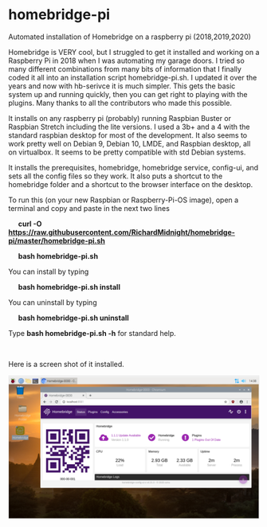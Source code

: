 # homebridge-pi
Automated installation of Homebridge on a raspberry pi  (2018,2019,2020)

Homebridge is VERY cool, but I struggled to get it installed and working on a Raspberry Pi in 2018 when I was automating my garage doors. I tried so many different combinations from many bits of information that I finally coded it all into an installation script homebridge-pi.sh.  I updated it over the years and now with hb-serivce it is much simpler.  This gets the basic system up and running quickly, then you can get right to playing with the plugins.  Many thanks to all the contributors who made this possible.

It installs on any raspberry pi (probably) running Raspbian Buster or Raspbian Stretch including the lite versions. I used a 3b+ and a 4 with the standard raspbian desktop for most of the development.  It also seems to work pretty well on Debian 9, Debian 10, LMDE, and Raspbian desktop, all on virtualbox.  It seems to be pretty compatible with std Debian systems.

It installs the prerequisites, homebridge, homebridge service, config-ui, and sets all the config files so they work.  It also puts a shortcut to the homebridge folder and a shortcut to the browser interface on the desktop.


To run this (on your new Raspbian or Raspberry-Pi-OS image), open a terminal and copy and paste in the next two lines

   &nbsp;&nbsp;&nbsp;&nbsp;&nbsp;**curl -O https://raw.githubusercontent.com/RichardMidnight/homebridge-pi/master/homebridge-pi.sh**
   
   &nbsp;&nbsp;&nbsp;&nbsp;&nbsp;**bash homebridge-pi.sh**
   
   
You can install by typing

  &nbsp;&nbsp;&nbsp;&nbsp;&nbsp;**bash homebridge-pi.sh install**

You can uninstall by typing

   &nbsp;&nbsp;&nbsp;&nbsp;&nbsp;**bash homebridge-pi.sh uninstall**
   
Type **bash homebridge-pi.sh -h**  for standard help.   

 &nbsp;
 
 Here is a screen shot of it installed.

![Image](https://github.com/RichardMidnight/homebridge-pi/blob/master/screenshot.PNG?raw=true)
